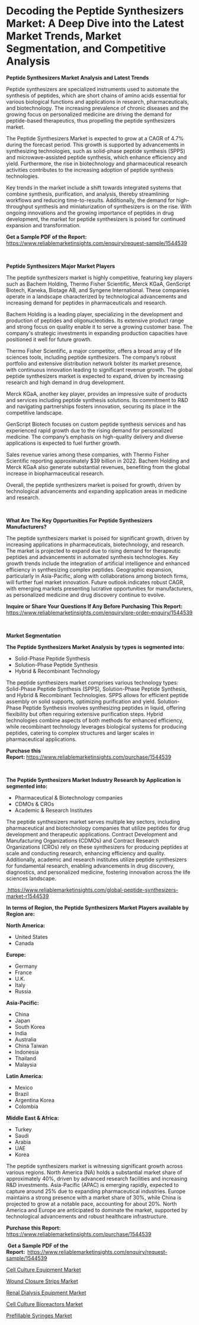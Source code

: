 <p><h1>Decoding the Peptide Synthesizers Market: A Deep Dive into the Latest Market Trends, Market Segmentation, and Competitive Analysis</h1></p><p><strong>Peptide Synthesizers Market Analysis and Latest Trends</strong></p>
<p><p>Peptide synthesizers are specialized instruments used to automate the synthesis of peptides, which are short chains of amino acids essential for various biological functions and applications in research, pharmaceuticals, and biotechnology. The increasing prevalence of chronic diseases and the growing focus on personalized medicine are driving the demand for peptide-based therapeutics, thus propelling the peptide synthesizers market.</p><p>The Peptide Synthesizers Market is expected to grow at a CAGR of 4.7% during the forecast period. This growth is supported by advancements in synthesizing technologies, such as solid-phase peptide synthesis (SPPS) and microwave-assisted peptide synthesis, which enhance efficiency and yield. Furthermore, the rise in biotechnology and pharmaceutical research activities contributes to the increasing adoption of peptide synthesis technologies.</p><p>Key trends in the market include a shift towards integrated systems that combine synthesis, purification, and analysis, thereby streamlining workflows and reducing time-to-results. Additionally, the demand for high-throughput synthesis and miniaturization of synthesizers is on the rise. With ongoing innovations and the growing importance of peptides in drug development, the market for peptide synthesizers is poised for continued expansion and transformation.</p></p>
<p><strong>Get a Sample PDF of the Report:&nbsp;</strong> <a href="https://www.reliablemarketinsights.com/enquiry/request-sample/1544539?utm_campaign=2177&utm_medium=2&utm_source=Github&utm_content=ia&utm_term=03032025&utm_id=peptide-synthesizers">https://www.reliablemarketinsights.com/enquiry/request-sample/1544539</a></p>
<p>&nbsp;</p>
<p><strong>Peptide Synthesizers Major Market Players</strong></p>
<p><p>The peptide synthesizers market is highly competitive, featuring key players such as Bachem Holding, Thermo Fisher Scientific, Merck KGaA, GenScript Biotech, Kaneka, Biotage AB, and Syngene International. These companies operate in a landscape characterized by technological advancements and increasing demand for peptides in pharmaceuticals and research.</p><p>Bachem Holding is a leading player, specializing in the development and production of peptides and oligonucleotides. Its extensive product range and strong focus on quality enable it to serve a growing customer base. The company's strategic investments in expanding production capacities have positioned it well for future growth.</p><p>Thermo Fisher Scientific, a major competitor, offers a broad array of life sciences tools, including peptide synthesizers. The company’s robust portfolio and extensive distribution network bolster its market presence, with continuous innovation leading to significant revenue growth. The global peptide synthesizers market is expected to expand, driven by increasing research and high demand in drug development.</p><p>Merck KGaA, another key player, provides an impressive suite of products and services including peptide synthesis solutions. Its commitment to R&D and navigating partnerships fosters innovation, securing its place in the competitive landscape.</p><p>GenScript Biotech focuses on custom peptide synthesis services and has experienced rapid growth due to the rising demand for personalized medicine. The company’s emphasis on high-quality delivery and diverse applications is expected to fuel further growth.</p><p>Sales revenue varies among these companies, with Thermo Fisher Scientific reporting approximately $39 billion in 2022. Bachem Holding and Merck KGaA also generate substantial revenues, benefiting from the global increase in biopharmaceutical research.</p><p>Overall, the peptide synthesizers market is poised for growth, driven by technological advancements and expanding application areas in medicine and research.</p></p>
<p>&nbsp;</p>
<p><strong>What Are The Key Opportunities For Peptide Synthesizers Manufacturers?</strong></p>
<p><p>The peptide synthesizers market is poised for significant growth, driven by increasing applications in pharmaceuticals, biotechnology, and research. The market is projected to expand due to rising demand for therapeutic peptides and advancements in automated synthesis technologies. Key growth trends include the integration of artificial intelligence and enhanced efficiency in synthesizing complex peptides. Geographic expansion, particularly in Asia-Pacific, along with collaborations among biotech firms, will further fuel market innovation. Future outlook indicates robust CAGR, with emerging markets presenting lucrative opportunities for manufacturers, as personalized medicine and drug discovery continue to evolve.</p></p>
<p><strong>Inquire or Share Your Questions If Any Before Purchasing This Report:</strong> <a href="https://www.reliablemarketinsights.com/enquiry/pre-order-enquiry/1544539?utm_campaign=2177&utm_medium=2&utm_source=Github&utm_content=ia&utm_term=03032025&utm_id=peptide-synthesizers">https://www.reliablemarketinsights.com/enquiry/pre-order-enquiry/1544539</a></p>
<p>&nbsp;</p>
<p><strong>Market Segmentation</strong></p>
<p><strong>The Peptide Synthesizers Market Analysis by types is segmented into:</strong></p>
<p><ul><li>Solid-Phase Peptide Synthesis</li><li>Solution-Phase Peptide Synthesis</li><li>Hybrid & Recombinant Technology</li></ul></p>
<p><p>The peptide synthesizers market comprises various technology types: Solid-Phase Peptide Synthesis (SPPS), Solution-Phase Peptide Synthesis, and Hybrid & Recombinant Technologies. SPPS allows for efficient peptide assembly on solid supports, optimizing purification and yield. Solution-Phase Peptide Synthesis involves synthesizing peptides in liquid, offering flexibility but often requiring extensive purification steps. Hybrid technologies combine aspects of both methods for enhanced efficiency, while recombinant technology leverages biological systems for producing peptides, catering to complex structures and larger scales in pharmaceutical applications.</p></p>
<p><strong>Purchase this Report:&nbsp;</strong><a href="https://www.reliablemarketinsights.com/purchase/1544539?utm_campaign=2177&utm_medium=2&utm_source=Github&utm_content=ia&utm_term=03032025&utm_id=peptide-synthesizers">https://www.reliablemarketinsights.com/purchase/1544539</a></p>
<p>&nbsp;</p>
<p><strong>The Peptide Synthesizers Market Industry Research by Application is segmented into:</strong></p>
<p><ul><li>Pharmaceutical & Biotechnology companies</li><li>CDMOs & CROs</li><li>Academic & Research Institutes</li></ul></p>
<p><p>The peptide synthesizers market serves multiple key sectors, including pharmaceutical and biotechnology companies that utilize peptides for drug development and therapeutic applications. Contract Development and Manufacturing Organizations (CDMOs) and Contract Research Organizations (CROs) rely on these synthesizers for producing peptides at scale and conducting research, enhancing efficiency and quality. Additionally, academic and research institutes utilize peptide synthesizers for fundamental research, enabling advancements in drug discovery, diagnostics, and personalized medicine, fostering innovation across the life sciences landscape.</p></p>
<p><a href="https://www.reliablemarketinsights.com/global-peptide-synthesizers-market-r1544539?utm_campaign=2177&utm_medium=2&utm_source=Github&utm_content=ia&utm_term=03032025&utm_id=peptide-synthesizers">&nbsp;https://www.reliablemarketinsights.com/global-peptide-synthesizers-market-r1544539</a></p>
<p><strong>In terms of Region, the Peptide Synthesizers Market Players available by Region are:</strong></p>
<p>
    <p> <strong> North America: </strong>
        <ul>
            <li>United States</li>
            <li>Canada</li>
        </ul>
        </p> 
    <p> <strong> Europe: </strong>
        <ul>
            <li>Germany</li>
            <li>France</li>
            <li>U.K.</li>
            <li>Italy</li>
            <li>Russia</li>
        </ul>
        </p> 
    <p> <strong> Asia-Pacific: </strong>
        <ul>
            <li>China</li>
            <li>Japan</li>
            <li>South Korea</li>
            <li>India</li>
            <li>Australia</li>
            <li>China Taiwan</li>
            <li>Indonesia</li>
            <li>Thailand</li>
            <li>Malaysia</li>
        </ul>
        </p> 
    <p> <strong> Latin America: </strong>
        <ul>
            <li>Mexico</li>
            <li>Brazil</li>
            <li>Argentina Korea</li>
            <li>Colombia</li>
        </ul>
        </p> 
    <p> <strong> Middle East & Africa: </strong>
        <ul>
            <li>Turkey</li>
            <li>Saudi</li>
            <li>Arabia</li>
            <li>UAE</li>
            <li>Korea</li>
        </ul>
    </p>
    </p>
<p><p>The peptide synthesizers market is witnessing significant growth across various regions. North America (NA) holds a substantial market share of approximately 40%, driven by advanced research facilities and increasing R&D investments. Asia-Pacific (APAC) is emerging rapidly, expected to capture around 25% due to expanding pharmaceutical industries. Europe maintains a strong presence with a market share of 30%, while China is projected to grow at a notable pace, accounting for about 20%. North America and Europe are anticipated to dominate the market, supported by technological advancements and robust healthcare infrastructure.</p></p>
<p><strong>Purchase this Report: </strong><a href="https://www.reliablemarketinsights.com/purchase/1544539?utm_campaign=2177&utm_medium=2&utm_source=Github&utm_content=ia&utm_term=03032025&utm_id=peptide-synthesizers">https://www.reliablemarketinsights.com/purchase/1544539</a></p>
<p>&nbsp;<strong>Get a Sample PDF of the Report:&nbsp;&nbsp;</strong><a href="https://www.reliablemarketinsights.com/enquiry/request-sample/1544539?utm_campaign=2177&utm_medium=2&utm_source=Github&utm_content=ia&utm_term=03032025&utm_id=peptide-synthesizers">https://www.reliablemarketinsights.com/enquiry/request-sample/1544539</a></p>
<p><strong></strong></p>
<p><p><a href="https://github.com/zappasuccofz/Market-Research-Report-List-1/blob/main/cell-culture-equipment-market.md?utm_campaign=2177&utm_medium=2&utm_source=Github&utm_content=ia&utm_term=03032025&utm_id=peptide-synthesizers">Cell Culture Equipment Market</a></p><p><a href="https://github.com/ChiragRp1/Market-Research-Report-List-7/blob/main/wound-closure-strips-market.md?utm_campaign=2177&utm_medium=2&utm_source=Github&utm_content=ia&utm_term=03032025&utm_id=peptide-synthesizers">Wound Closure Strips Market</a></p><p><a href="https://github.com/abbasgwiltke/Market-Research-Report-List-1/blob/main/renal-dialysis-equipment-market.md?utm_campaign=2177&utm_medium=2&utm_source=Github&utm_content=ia&utm_term=03032025&utm_id=peptide-synthesizers">Renal Dialysis Equipment Market</a></p><p><a href="https://github.com/feyzacurllj9/Market-Research-Report-List-1/blob/main/cell-culture-bioreactors-market.md?utm_campaign=2177&utm_medium=2&utm_source=Github&utm_content=ia&utm_term=03032025&utm_id=peptide-synthesizers">Cell Culture Bioreactors Market</a></p><p><a href="https://github.com/tauchzuazoli/Market-Research-Report-List-1/blob/main/prefillable-syringes-market.md?utm_campaign=2177&utm_medium=2&utm_source=Github&utm_content=ia&utm_term=03032025&utm_id=peptide-synthesizers">Prefillable Syringes Market</a></p></p>